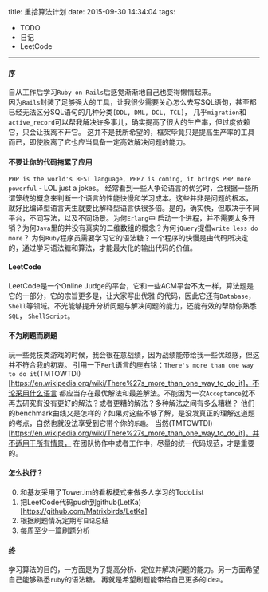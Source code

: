 title: 重拾算法计划
date: 2015-09-30 14:34:04
tags:
  - TODO
  - 日记
  - LeetCode
---
#### 序
  自从工作后学习`Ruby on Rails`后感觉渐渐地自己也变得懒惰起来。  
因为`Rails`封装了足够强大的工具，让我很少需要关心怎么去写SQL语句，甚至都已经无法区分SQL语句的几种分类`[DDL, DML, DCL, TCL]`，
几乎`migration`和`active_record`可以帮我解决许多事儿，确实提高了很大的生产率，但过度依赖它，只会让我离不开它。
这并不是我所希望的，框架毕竟只是提高生产率的工具而已，即使脱离了它也应当具备一定高效解决问题的能力。


#### 不要让你的代码拖累了应用
  `PHP is the world's BEST language, PHP7 is coming, it brings PHP more powerful` - LOL just a jokes。
经常看到一些人争论语言的优劣时，会根据一些所谓笼统的概念来判断一个语言的性能快慢和学习成本。这些并非是问题的根本，
就好比编译型语言天生就要比解释型语言快很多倍。是的，确实快，但取决于不同平台，不同写法，以及不同场景。为何`Erlang`中
启动一个进程，并不需要太多开销？为何`Java`里的并没有真实的二维数组的概念？为何`jQuery`提倡`write less do more`？
为何`Ruby`程序员需要学习它的语法糖？一个程序的快慢是由代码所决定的，通过学习语法糖和算法，才能最大化的输出代码的价值。


#### LeetCode
  LeetCode是一个Online Judge的平台，它和一些ACM平台不太一样，算法题是它的一部分，它的宗旨更多是，让大家写出优雅
的代码，因此它还有`Database`，`Shell`等领域。不光能够提升分析问题与解决问题的能力，还能有效的帮助你熟悉`SQL`，
`ShellScript`。

#### 不为刷题而刷题
  玩一些竞技类游戏的时候，我会很在意战绩，因为战绩能带给我一些优越感，但这并不符合我的初衷。
  引用一下`Perl`语言的座右铭：`There's more than one way to do it`(TMTOWTDI)[https://en.wikipedia.org/wiki/There%27s_more_than_one_way_to_do_it]，不论采用什么语言
都应当存在最优解法和最差解法。不能因为一次`Acceptance`就不再去研究有没有更好的解法？或者更糟的解法？多种解法之间有多么糟糕？
他们的benchmark曲线又是怎样的？如果对这些不够了解，是没发真正的理解这道题的考点，自然也就没法享受到它带个你的`乐趣`。
当然(TMTOWTDI)[https://en.wikipedia.org/wiki/There%27s_more_than_one_way_to_do_it]，并不适用于所有情景，
在团队协作中或者工作中，尽量的统一代码规范，才是重要的。

#### 怎么执行？
  0. 和基友采用了Tower.im的看板模式来做多人学习的TodoList
  1. 把LeetCode代码push到github(LetKa)[https://github.com/Matrixbirds/LetKa]
  2. 根据刷题情况定期写`日记`总结
  3. 每周至少一篇刷题分析

#### 终
  学习算法的目的，一方面是为了提高分析、定位并解决问题的能力。另一方面希望自己能够熟悉`ruby`的语法糖。
再就是希望刷题能带给自己更多的idea。
